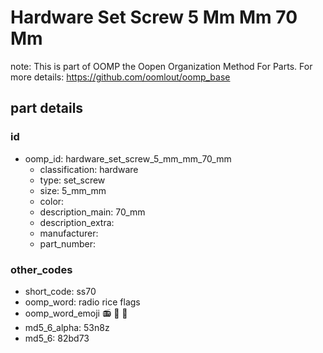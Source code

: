 # Hardware Set Screw 5 Mm Mm 70 Mm  

note: This is part of OOMP the Oopen Organization Method For Parts. For more details: https://github.com/oomlout/oomp_base

##  part details





### id
* oomp_id: hardware_set_screw_5_mm_mm_70_mm
  * classification: hardware
  * type: set_screw
  * size: 5_mm_mm
  * color: 
  * description_main: 70_mm
  * description_extra: 
  * manufacturer: 
  * part_number: 

### other_codes
* short_code: ss70
* oomp_word: radio rice flags
* oomp_word_emoji :radio: :rice: :flags:
* md5_6_alpha: 53n8z
* md5_6: 82bd73